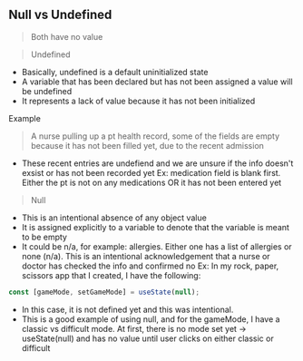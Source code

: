 ## Null vs Undefined

> Both have no value

> Undefined
- Basically, undefined is a default uninitialized state
- A variable that has been declared but has not been assigned a value will be undefined
- It represents a lack of value because it has not been initialized

Example
> A nurse pulling up a pt health record, some of the fields are empty because it has not been filled yet, due to the recent admission
- These recent entries are undefiend and we are unsure if the info doesn't exsist or has not been recorded yet
Ex: medication field is blank first. Either the pt is not on any medications OR it has not been entered yet

> Null
- This is an intentional absence of any object value
- It is assigned explicitly to a variable to denote that the variable is meant to be empty
- It could be n/a, for example: allergies. Either one has a list of allergies or none (n/a). This is an intentional acknowledgement that a nurse or doctor has checked the info and confirmed no
Ex: In my rock, paper, scissors app that I created, I have the following: 
```js
const [gameMode, setGameMode] = useState(null);
```
- In this case, it is not defined yet and this was intentional. 
- This is a good example of using null, and for the gameMode, I have a classic vs difficult mode. At first, there is no mode set yet -> useState(null) and has no value until user clicks on either classic or difficult 